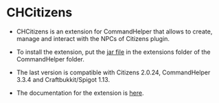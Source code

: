 CHCitizens
========

- CHCitizens is an extension for CommandHelper that allows to create, manage and interact with the NPCs of Citizens plugin.

- To install the extension, put the [jar file](https://letsbuild.net/jenkins/job/CHCitizens/) in the extensions folder of the CommandHelper folder.
 
- The last version is compatible with Citizens 2.0.24, CommandHelper 3.3.4 and Craftbukkit/Spigot 1.13.

- The documentation for the extension is [here](documentation/Documentation.md).